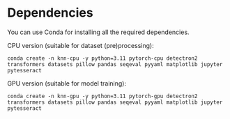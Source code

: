 # Dependencies

You can use Conda for installing all the required dependencies.

CPU version (suitable for dataset (pre)processing):

`conda create -n knn-cpu -y python=3.11 pytorch-cpu detectron2 transformers datasets pillow pandas seqeval pyyaml matplotlib jupyter pytesseract`

GPU version (suitable for model training):

`conda create -n knn-gpu -y python=3.11 pytorch-gpu detectron2 transformers datasets pillow pandas seqeval pyyaml matplotlib jupyter pytesseract`
